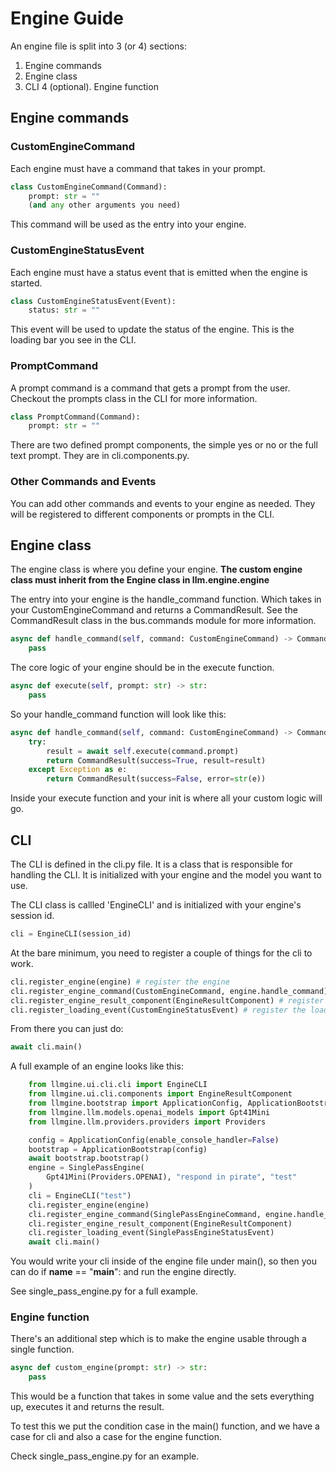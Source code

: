 # Engine Guide

An engine file is split into 3 (or 4) sections:

1. Engine commands
2. Engine class
3. CLI
4 (optional). Engine function

## Engine commands

### CustomEngineCommand

Each engine must have a command that takes in your prompt. 

```python
class CustomEngineCommand(Command):
    prompt: str = ""
    (and any other arguments you need)
```

This command will be used as the entry into your engine. 

### CustomEngineStatusEvent

Each engine must have a status event that is emitted when the engine is started.

```python
class CustomEngineStatusEvent(Event):
    status: str = ""
```

This event will be used to update the status of the engine. This is the loading bar you see in the CLI.

### PromptCommand

A prompt command is a command that gets a prompt from the user. Checkout the prompts class in the CLI for more information. 

```python
class PromptCommand(Command):
    prompt: str = ""
```

There are two defined prompt components, the simple yes or no or the full text prompt. They are in cli.components.py.

### Other Commands and Events

You can add other commands and events to your engine as needed. They will be registered to different components or prompts in the CLI. 

## Engine class

The engine class is where you define your engine. **The custom engine class must inherit from the Engine class in llm.engine.engine**

The entry into your engine is the handle_command function. Which takes in your CustomEngineCommand and returns a CommandResult. See the CommandResult class in the bus.commands module for more information. 

```python
async def handle_command(self, command: CustomEngineCommand) -> CommandResult:
    pass
```

The core logic of your engine should be in the execute function. 

```python
async def execute(self, prompt: str) -> str:
    pass
```

So your handle_command function will look like this:

```python
async def handle_command(self, command: CustomEngineCommand) -> CommandResult:
    try:
        result = await self.execute(command.prompt)
        return CommandResult(success=True, result=result)
    except Exception as e:
        return CommandResult(success=False, error=str(e))
```

Inside your execute function and your init is where all your custom logic will go.

## CLI

The CLI is defined in the cli.py file. It is a class that is responsible for handling the CLI. It is initialized with your engine and the model you want to use. 

The CLI class is callled 'EngineCLI' and is initialized with your engine's session id.

```python
cli = EngineCLI(session_id)
```

At the bare minimum, you need to register a couple of things for the cli to work.

```python
cli.register_engine(engine) # register the engine
cli.register_engine_command(CustomEngineCommand, engine.handle_command) # register the command to the engine input
cli.register_engine_result_component(EngineResultComponent) # register the result component to the engine output
cli.register_loading_event(CustomEngineStatusEvent) # register the loading event to the engine status
```

From there you can just do:

```python
await cli.main()
```

A full example of an engine looks like this:

```python
    from llmgine.ui.cli.cli import EngineCLI
    from llmgine.ui.cli.components import EngineResultComponent
    from llmgine.bootstrap import ApplicationConfig, ApplicationBootstrap
    from llmgine.llm.models.openai_models import Gpt41Mini
    from llmgine.llm.providers.providers import Providers

    config = ApplicationConfig(enable_console_handler=False)
    bootstrap = ApplicationBootstrap(config)
    await bootstrap.bootstrap()
    engine = SinglePassEngine(
        Gpt41Mini(Providers.OPENAI), "respond in pirate", "test"
    )
    cli = EngineCLI("test")
    cli.register_engine(engine)
    cli.register_engine_command(SinglePassEngineCommand, engine.handle_command)
    cli.register_engine_result_component(EngineResultComponent)
    cli.register_loading_event(SinglePassEngineStatusEvent)
    await cli.main()
```

You would write your cli inside of the engine file under main(), so then you can do if __name__ == "__main__": and run the engine directly.

See single_pass_engine.py for a full example.

###  Engine function

There's an additional step which is to make the engine usable through a single function.

```python
async def custom_engine(prompt: str) -> str:
    pass
```

This would be a function that takes in some value and the sets everything up, executes it and returns the result. 

To test this we put the condition case in the main() function, and we have a case for cli and also a case for the engine function. 

Check single_pass_engine.py for an example.